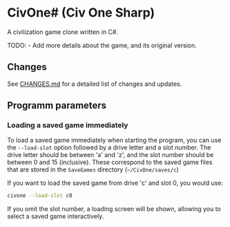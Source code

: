 <!-- Please use a single sentence each line. -->
# CivOne# (Civ One Sharp)

A civilization game clone written in C#.

TODO: - Add more details about the game, and its original version.

## Changes

See [CHANGES.md](CHANGES.md) for a detailed list of changes and updates.

## Programm parameters

### Loading a saved game immediately

To load a saved game immediately when starting the program, you can use the `--load-slot` option followed by a drive letter and a slot number.
The drive letter should be between 'a' and 'z', and the slot number should be between 0 and 15 (inclusive).
These correspond to the saved game files that are stored in the `SaveGames` directory (`~/CivOne/saves/c`)

If you want to load the saved game from drive 'c' and slot 0, you would use:

```sh
civone --load-slot c0
```

If you omit the slot number, a loading screen will be shown, allowing you to select a saved game interactively.

